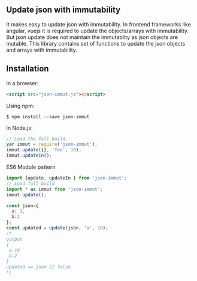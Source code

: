 ## Update json with immutability
It makes easy to update json with immutability. In frontend frameworks like angular, vuejs it is required to update the objects/arrays with immutability. But json update does not maintain the immutablity as json objects are mutable. This library contains set of functions to update the json objects and arrays with immutability.
## Installation
In a browser:
```html
<script src="json-immut.js"></script>
```

Using npm:
```shell
$ npm install --save json-immut
```

In Node.js:
```js
// Load the full build.
var immut = require('json-immut');
immut.update({}, 'foo', 10);
immut.updateIn();
```
ES6 Module pattern
```js
import {update, updateIn } from 'json-immut';
// Load full build
import * as immut from 'json-immut';
immut.update();
```

```javascript
const json={
  a: 1,
  b:2
};
const updated = update(json, 'a', 10);
/*
output
{
 a:10
 b:2
}
updated == json // false
*/
```
